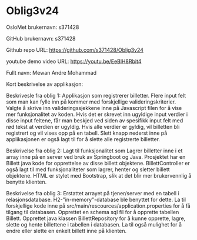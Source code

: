 # Oblig3v24

OsloMet brukernavn: s371428

GitHub brukernavn: s371428

Github repo URL: https://github.com/s371428/Oblig3v24

youtube demo video URL: https://youtu.be/EeBlH8Rbit4

Fullt navn: Mewan Andre Mohammad

Kort beskrivelse av applikasjon:

Beskrivesle fra oblig 1: Applikasjon som registrerer billetter. Flere input felt som man kan fylle inn på kommer med forskjellige valideringskriterier. Valgte å skrive inn valideringssjekkene inne på Javascript filen for å vise mer funksjonalitet av koden. Hvis det er skrevet inn ugyldige input verdier i disse input feltene, får man beskjed ved siden av spesifikk input felt med rød tekst at verdien er ugyldig. Hvis alle verdier er gyldig, vil billetten bli registrert og vil vises opp på en tabell. Slett knapp nederst inne på applikasjonen er også lagt til for å slette alle registrerte billetter.

Beskrivelse fra oblig 2: Lagt til funksjonalitet som Lagrer billetter inne i et array inne på en server ved bruk av Springboot og Java. Prosjektet har en Billett java kode for opprettelse av disse billett objektene. BillettController er også lagt til med funksjonaliteter som lagrer, henter og sletter billett objektene. HTML er stylet med Bootstrap, slik at det blir mer brukervennlig å benytte klienten.

Beskrivelse fra oblig 3: Erstattet arrayet på tjener/server med en tabell i relasjonsdatabase. H2-"in-memory"-database ble benyttet for dette. La til forskjellige kode inne på src/main/rescources/application.properties for å få tilgang til databasen. Opprettet en schema sql fil for å opprette tabellen Billett. Opprettet java klassen BillettRepository for å kunne opprette, lagre, slette og hente billettene i tabellen i databasen. La til også mulighet for å endre eller slette en enkelt billett inne på klienten.